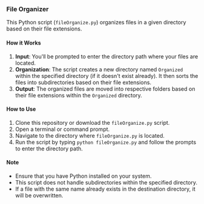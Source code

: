 
### File Organizer

This Python script (`fileOrganize.py`) organizes files in a given directory based on their file extensions.

#### How it Works

1. **Input**: You'll be prompted to enter the directory path where your files are located.
2. **Organization**: The script creates a new directory named `Organized` within the specified directory (if it doesn't exist already). It then sorts the files into subdirectories based on their file extensions.
3. **Output**: The organized files are moved into respective folders based on their file extensions within the `Organized` directory.

#### How to Use

1. Clone this repository or download the `fileOrganize.py` script.
2. Open a terminal or command prompt.
3. Navigate to the directory where `fileOrganize.py` is located.
4. Run the script by typing `python fileOrganize.py` and follow the prompts to enter the directory path.

#### Note

- Ensure that you have Python installed on your system.
- This script does not handle subdirectories within the specified directory.
- If a file with the same name already exists in the destination directory, it will be overwritten.